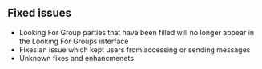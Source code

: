 ## Fixed issues
- Looking For Group parties that have been filled will no longer appear in the Looking For Groups interface
- Fixes an issue which kept users from accessing or sending messages
- Unknown fixes and enhancmenets
